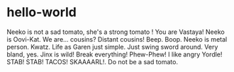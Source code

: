 # hello-world
Neeko is not a sad tomato, she's a strong tomato !
You are Vastaya! Neeko is Oovi-Kat. We are... cousins? Distant cousins!
Beep. Boop. Neeko is metal person. Kwatz.
Life as Garen just simple. Just swing sword around. Very bland, yes.
Jinx is wild! Break everything! Phew-Phew!
I like angry Yordle! STAB! STAB! TACOS! SKAAAARL!.
Do not be a sad tomato.
